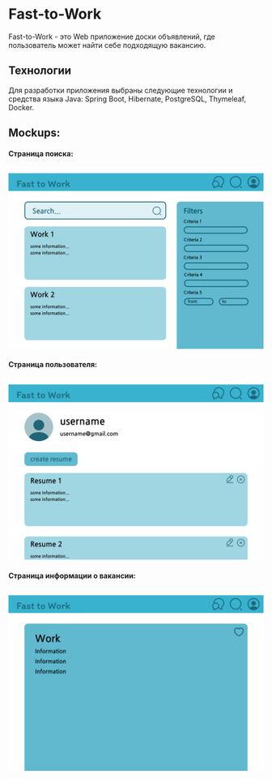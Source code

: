 # Fast-to-Work

Fast-to-Work - это Web приложение доски объявлений, где пользователь может найти себе подходящую вакансию.

## Технологии

Для разработки приложения выбраны следующие технологии и средства языка Java: Spring Boot, Hibernate, PostgreSQL, Thymeleaf, Docker.

## Mockups:

#### Страница поиска:

![alt text](https://github.com/SpanDuy/Fast-to-Work/blob/main/Mockup/SearchPage.png)

#### Страница пользователя:

![alt text](https://github.com/SpanDuy/Fast-to-Work/blob/main/Mockup/UserPage.png)

#### Страница информации о вакансии:

![alt text](https://github.com/SpanDuy/Fast-to-Work/blob/main/Mockup/WorkPage.png)
